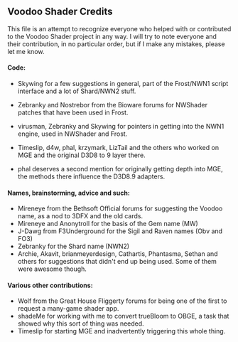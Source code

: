 ## Voodoo Shader Credits

This file is an attempt to recognize everyone who helped with or contributed to
the Voodoo Shader project in any way. I will try to note everyone and their
contribution, in no particular order, but if I make any mistakes, please let me
know.


#### Code:
* Skywing for a few suggestions in general, part of the Frost/NWN1 script interface and a lot of Shard/NWN2 stuff.
* Zebranky and Nostrebor from the Bioware forums for NWShader patches that have been used in Frost.
* virusman, Zebranky and Skywing for pointers in getting into the NWN1 engine, used in NWShader and Frost.

* Timeslip, d4w, phal, krzymark, LizTail and the others who worked on MGE and the original D3D8 to 9 layer there.
* phal deserves a second mention for originally getting depth into MGE, the methods there influence the D3D8.9 adapters.


#### Names, brainstorming, advice and such:

* Mireneye from the Bethsoft Official forums for suggesting the Voodoo name, as a nod to 3DFX and the old cards.
* Mireneye and Anonytroll for the basis of the Gem name (MW)
* J-Dawg from F3Underground for the Sigil and Raven names (Obv and FO3)
* Zebranky for the Shard name (NWN2)
* Archie, Akavit, brianmeyerdesign, Cathartis, Phantasma, Sethan and others for suggestions that didn't end up being used. Some of them were awesome though.

#### Various other contributions:
* Wolf from the Great House Fliggerty forums for being one of the first to request a many-game shader app.
* shadeMe for working with me to convert trueBloom to OBGE, a task that showed why this sort of thing was needed.
* Timeslip for starting MGE and inadvertently triggering this whole thing.